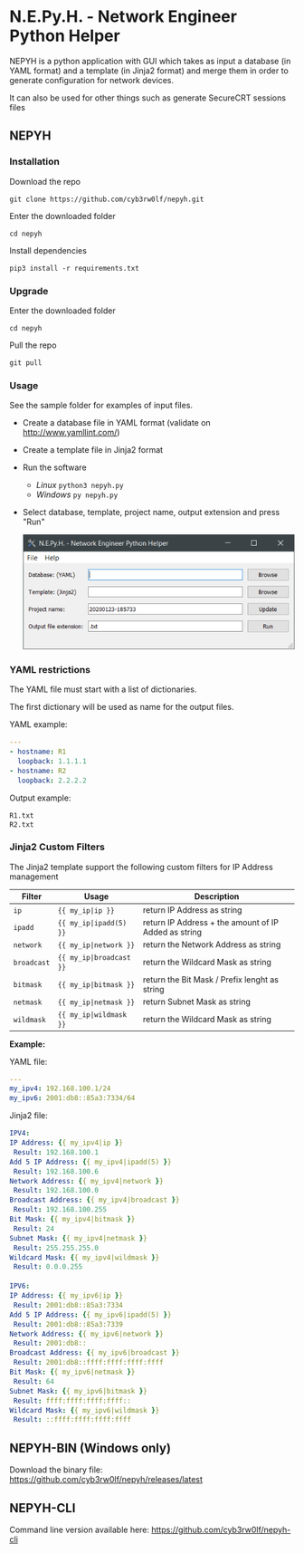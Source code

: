 # N.E.Py.H. - Network Engineer Python Helper

NEPYH is a python application with GUI which takes as input a database (in YAML format) and a template (in Jinja2 format) and merge them in order to generate configuration for network devices.

It can also be used for other things such as generate SecureCRT sessions files


## NEPYH
### Installation
Download the repo
```
git clone https://github.com/cyb3rw0lf/nepyh.git
```

Enter the downloaded folder
```
cd nepyh
```

Install dependencies
```
pip3 install -r requirements.txt
```

### Upgrade
Enter the downloaded folder
```
cd nepyh
```

Pull the repo
```
git pull
```

### Usage
See the sample folder for examples of input files.
* Create a database file in YAML format (validate on http://www.yamllint.com/)
* Create a template file in Jinja2 format
* Run the software
  * _Linux_ ``` python3 nepyh.py ```
  * _Windows_ ``` py nepyh.py ```
* Select database, template, project name, output extension and press "Run"
  
  ![NEPyH Screenshot](/samples/nepyh_screenshot.png)


### YAML restrictions
The YAML file must start with a list of dictionaries.

The first dictionary will be used as name for the output files.

YAML example:
```YAML
---
- hostname: R1
  loopback: 1.1.1.1
- hostname: R2
  loopback: 2.2.2.2
```

Output example:
```
R1.txt
R2.txt
```

### Jinja2 Custom Filters
The Jinja2 template support the following custom filters for IP Address management

| Filter          | Usage                        | Description                                             |
| --------------- | ---------------------------- | ------------------------------------------------------- |
| ```ip```        | ```{{ my_ip\|ip }}```         | return IP Address as string                             |
| ```ipadd```     | ```{{ my_ip\|ipadd(5) }}```   | return IP Address + the amount of IP Added as string    |
| ```network```   | ```{{ my_ip\|network }}```    | return the Network Address as string                    |
| ```broadcast``` | ```{{ my_ip\|broadcast }}```  | return the Wildcard Mask as string                      |
| ```bitmask```   | ```{{ my_ip\|bitmask }}```    | return the Bit Mask / Prefix lenght as string           |
| ```netmask```   | ```{{ my_ip\|netmask }}```    | return Subnet Mask as string                            |
| ```wildmask```  | ```{{ my_ip\|wildmask }}```   | return the Wildcard Mask as string                      |

**Example:**

YAML file:
```YAML
---
my_ipv4: 192.168.100.1/24
my_ipv6: 2001:db8::85a3:7334/64
```

Jinja2 file:
```YAML
IPV4:
IP Address: {{ my_ipv4|ip }}
 Result: 192.168.100.1
Add 5 IP Address: {{ my_ipv4|ipadd(5) }}
 Result: 192.168.100.6
Network Address: {{ my_ipv4|network }}
 Result: 192.168.100.0
Broadcast Address: {{ my_ipv4|broadcast }}
 Result: 192.168.100.255
Bit Mask: {{ my_ipv4|bitmask }}
 Result: 24
Subnet Mask: {{ my_ipv4|netmask }}
 Result: 255.255.255.0
Wildcard Mask: {{ my_ipv4|wildmask }}
 Result: 0.0.0.255

IPV6:
IP Address: {{ my_ipv6|ip }}
 Result: 2001:db8::85a3:7334
Add 5 IP Address: {{ my_ipv6|ipadd(5) }}
 Result: 2001:db8::85a3:7339
Network Address: {{ my_ipv6|network }}
 Result: 2001:db8::
Broadcast Address: {{ my_ipv6|broadcast }}
 Result: 2001:db8::ffff:ffff:ffff:ffff
Bit Mask: {{ my_ipv6|netmask }}
 Result: 64
Subnet Mask: {{ my_ipv6|bitmask }}
 Result: ffff:ffff:ffff:ffff::
Wildcard Mask: {{ my_ipv6|wildmask }}
 Result: ::ffff:ffff:ffff:ffff
```


## NEPYH-BIN (Windows only)
Download the binary file:
https://github.com/cyb3rw0lf/nepyh/releases/latest


## NEPYH-CLI
Command line version available here: https://github.com/cyb3rw0lf/nepyh-cli

